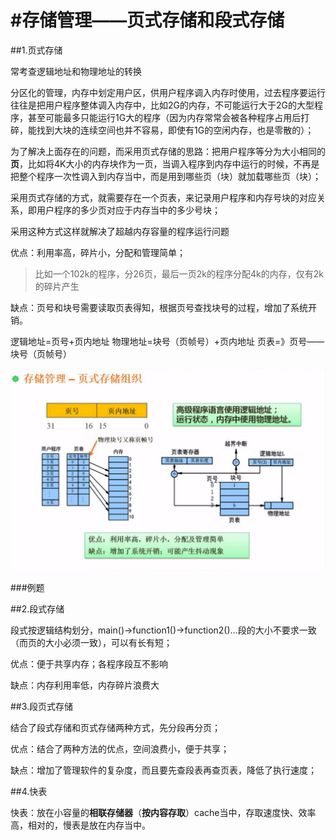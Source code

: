 # #存储管理——页式存储和段式存储

##1.页式存储

常考查逻辑地址和物理地址的转换

分区化的管理，内存中划定用户区，供用户程序调入内存时使用，过去程序要运行往往是把用户程序整体调入内存中，比如2G的内存，不可能运行大于2G的大型程序，甚至可能最多只能运行1G大的程序（因为内存常常会被各种程序占用后打碎，能找到大块的连续空间也并不容易，即使有1G的空闲内存，也是零散的）；

为了解决上面存在的问题，而采用页式存储的思路：把用户程序等分为大小相同的**页**，比如将4K大小的内存块作为一页，当调入程序到内存中运行的时候，不再是把整个程序一次性调入到内存当中，而是用到哪些页（块）就加载哪些页（块）；

采用页式存储的方式，就需要存在一个页表，来记录用户程序和内存号块的对应关系，即用户程序的多少页对应于内存当中的多少号块；

采用这种方式这样就解决了超越内存容量的程序运行问题

优点：利用率高，碎片小，分配和管理简单；

> 比如一个102k的程序，分26页，最后一页2k的程序分配4k的内存，仅有2k的碎片产生

缺点：页号和块号需要读取页表得知，根据页号查找块号的过程，增加了系统开销。

逻辑地址=页号+页内地址
物理地址=块号（页帧号）+页内地址
页表=》页号——块号（页帧号）

![](/imgs/1.3.10-1页式存储.png)

###例题



##2.段式存储

段式按逻辑结构划分，main()->function1()->function2()...段的大小不要求一致（而页的大小必须一致），可以有长有短；

优点：便于共享内存；各程序段互不影响

缺点：内存利用率低，内存碎片浪费大


##3.段页式存储

结合了段式存储和页式存储两种方式，先分段再分页；

优点：结合了两种方法的优点，空间浪费小，便于共享；

缺点：增加了管理软件的复杂度，而且要先查段表再查页表，降低了执行速度；

##4.快表

快表：放在小容量的**相联存储器**（**按内容存取**）cache当中，存取速度快、效率高，相对的，慢表是放在内存当中。
